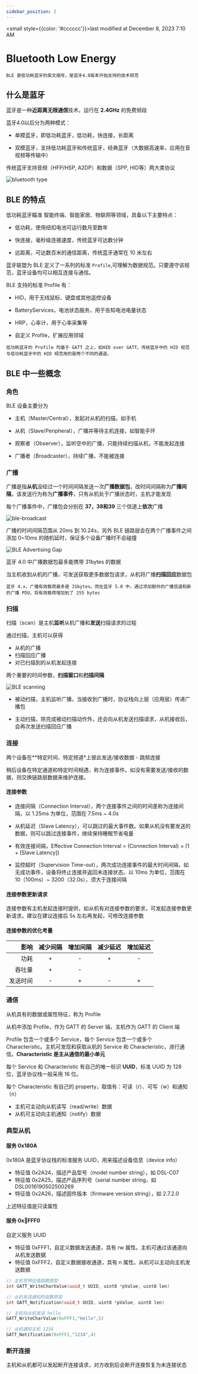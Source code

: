 ```yaml
---
sidebar_position: 2
---
```

    
<small style={{color: '#cccccc'}}>last modified at December 8, 2023 7:10 AM</small>
# Bluetooth Low Energy

`BLE 是低功耗蓝牙的英文缩写，是蓝牙4.0版本开始支持的技术规范`

## 什么是蓝牙

蓝牙是一种**近距离无限通信**技术，运行在 __2.4GHz__ 的免费频段

蓝牙4.0以后分为两种模式：

- 单模蓝牙，即低功耗蓝牙，低功耗，快连接，长距离

- 双模蓝牙，支持低功耗蓝牙和传统蓝牙，经典蓝牙（大数据高速率，应用在音视频等传输中）

传统蓝牙支持音频（HFP/HSP, A2DP）和数据（SPP, HID等）两大类协议

![bluetooth type](./assets/bluetooth-type.png)

## BLE 的特点

低功耗蓝牙瞄准 智能终端、智能家居、物联网等领域，具备以下主要特点：

- 低功耗，使用纽扣电池可运行数月至数年

- 快连接，毫秒级连接速度，传统蓝牙可达数分钟

- 远距离，可达数百米的通信距离，传统蓝牙通常在 10 米左右

蓝牙联盟为 BLE 定义了一系列的标准 `Profile`,可理解为数据规范。只要遵守该规范，蓝牙设备均可以相互连接与通信。

BLE 支持的标准 Profile 有：

- HID，用于无线鼠标、键盘或其他遥控设备

- BatteryServices，电池状态服务，用于告知电池电量状态

- HRP，心率计，用于心率采集等

- 自定义 Profile，扩展应用领域

`低功耗蓝牙的 Profile 均基于 GATT 之上，如HID over GATT。传统蓝牙中的 HID 规范与低功耗蓝牙中的 HID 规范用的是两个不同的通道。`

## BLE 中一些概念

### 角色

BLE 设备主要分为

- 主机（Master/Central），发起对从机的扫描，如手机

- 从机（Slave/Peripheral），广播并等待主机连接，如智能手环

- 观察者（Observer），监听空中的广播，只能持续扫描从机，不能发起连接

- 广播者（Broadcaster），持续广播，不能被连接

### 广播

广播是指**从机**没经过一个时间间隔发送一次**广播数据包**，改时间间隔称为**广播间隔**，该发送行为称为**广播事件**，只有从机处于广播状态时，主机才能发现

每个广播事件中，广播包会分别在 **37，38和39** 三个信道上**依次**广播

![ble-broadcast](./assets/ble-broadcast.png)

广播的时间间隔范围从 20ms 到 10.24s，另外 BLE 链路层会在两个广播事件之间添加 0~10ms 的随机延时，保证多个设备广播时不会碰撞

![BLE Advertising Gap](./assets/ble-ad-gap.png)

蓝牙 4.0 中广播数据包最多能携带 31bytes 的数据

当主机收到从机的广播，可发送获取更多数据包请求，从机将广播**扫描回应**数据包

`蓝牙 4.x，广播有效载荷最多是 31bytes。而在蓝牙 5.0 中，通过添加额外的广播信道和新的广播 PDU，将有效载荷增加到了 255 bytes`

### 扫描

扫描（scan）是主机**监听**从机广播和**发送**扫描请求的过程

通过扫描，主机可以获得

- 从机的广播
- 扫描回应广播
- 对已扫描到的从机发起连接

两个重要的时间参数，**扫描窗口**和**扫描间隔**

![BLE scanning](./assets/ble-scan-time.jpg)

- 被动扫描，主机监听广播，当接收到广播时，协议栈向上层（应用层）传递广播包

- 主动扫描，除完成被动扫描动作外，还会向从机发送扫描请求，从机接收后，会再次发送扫描回应广播

### 连接

两个设备在**特定时间、特定频道*上彼此发送/接收数据 - 跳频连接

稍后设备在特定通道和特定时间相遇，称为连接事件。如没有需要发送/接收的数据，则交换链路层数据来维护连接。



#### 连接参数

- 连接间隔（Connection Interval），两个连接事件之间的时间差称为连接间隔，以 1.25ms 为单位，范围在 7.5ms ~ 4.0s

- 从机延迟（Slave Latency），可以跳过的最大事件数。如果从机没有要发送的数据，则可以跳过连接事件，继续保持睡眠节省电量

- 有效连接间隔，Effective Connection Interval = (Connection Interval) × (1 + [Slave Latency])

- 监控超时（Supervision Time-out），两次成功连接事件的最大时间间隔，如无成功事件，设备将终止连接并返回未连接状态。以 10ms 为单位，范围在 10（100ms）~ 3200（32.0s），须大于连接间隔

#### 连接参数更新请求

连接参数有主机发起连接时提供，如从机有对连接参数的要求，可发起连接参数更新请求。建议在建议连接后 5s 左右再发起，可修改连接参数

#### 连接参数的优化考量

| 影响 | 减少间隔 | 增加间隔 | 减少延迟 | 增加延迟 |
| -: | :-: | :-: | :-: | :-: |
| 功耗 | + | - | + | - |
| 吞吐量 | + | - |
| 发送时间 | - | + | - | + |

### 通信

从机具有的数据或属性特征，称为 Profile

从机中添加 Profile，作为 GATT 的 Server 端，主机作为 GATT 的 Client 端

Profile 包含一个或多个 Service，每个 Service 包含一个或多个 Characteristic。主机可发现和获取从机的 Service 和 Characteristic，进行通信。**Characteristic 是主从通信的最小单元**

每个 Service 和 Characteristic 有自己的唯一标识 **UUID**，标准 UUID 为 128 位，蓝牙协议栈一般采用 16 位。

每个 Characteristic 有自己的 property，取值有：可读（r）、可写（w）和通知（n）

- 主机可主动向从机读写（read/write）数据
- 从机可主动向主机通知（notify）数据

### 典型从机

<!-- ![classic peripheral](./assets/classic_peripheral.png) -->

#### 服务 0x180A

0x180A 是蓝牙协议栈的标准服务 UUID，用来描述设备信息（device info）

- 特征值 0x2A24，描述产品型号（model number string），如 DSL-C07
- 特征值 0x2A25，描述产品序列号（serial number string，如 DSL0016190502500269
- 特征值 0x2A26，描述固件版本（firmware version string），如 2.7.2.0

上述特征值是只读属性

#### 服务 0xFFF0

自定义服务 UUID

- 特征值 0xFFF1，自定义数据发送通道，具有 rw 属性。主机可通过该通道向从机发送数据
- 特征值 0xFFF2，自定义数据接收通道，具有 n 属性。从机可以主动向主机发送数据

```c++
// 主机写特征值函数原型
int GATT_WriteCharValue(uuid_t UUID, uint8 *pValue, uint8 len)

// 从机发送通知的函数原型
int GATT_Notification(uuid_t UUID, uint8 *pValue, uint8 len)

// 主机向从机发送 hello
GATT_WriteCharValue(0xFFF1,"Hello",5)

// 从机通知主机 1234
GATT_Notification(0xFFF2,"1234",4)
```

### 断开连接

主机和从机都可以发起断开连接请求，对方收到后会断开连接恢复为未连接状态

      